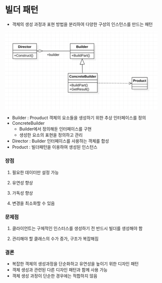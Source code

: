 # 빌더 패턴

- 객체의 생성 과정과 표현 방법을 분리하여 다양한 구성의 인스턴스를 만드는 패턴

![img.png](img.png)
- Builder : Prouduct 객체의 요소들을 생성하기 위한 추상 인터페이스를 정의
- ConcreteBuilder
  - Builder에서 정의해둔 인터페이스를 구현
  - 생성한 요소의 표현을 정의하고 관리
- Director : Builder 인터페이스를 사용하는 객체를 합성
- Product : 빌더패턴을 이용하여 생성된 인스턴스

### 장점

1. 필요한 데이터만 설정 가능


2. 유연성 향상


3. 가독성 향상


4. 변경을 최소화할 수 있음


### 문제점

1. 클라이언트는 구체적인 인스터스를 생성하기 전 반드시 빌더를 생성해야 함


2. 관리해야 할 클래스의 수가 증가, 구조가 복잡해짐


### 결론
 - 복잡한 객체의 생성과정을 단순화하고 유연성을 높이기 위한 디자인 패턴
 - 객체 생성과 관련된 다른 디자인 패턴과 함께 사용 가능
 - 객체 생성 과정이 단순한 경우에는 적합하지 않음